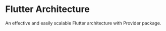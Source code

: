 # Flutter Architecture

An effective and easily scalable Flutter architecture with Provider package.
